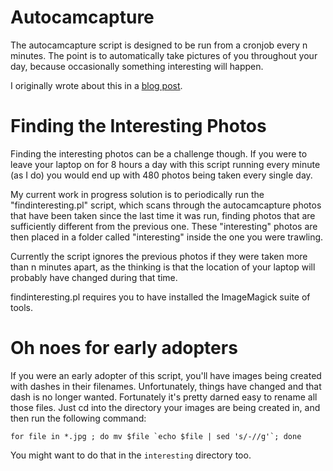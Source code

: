 # Autocamcapture

The autocamcapture script is designed to be run from a cronjob every n minutes.  The point is to automatically take pictures of you throughout your day, because occasionally something interesting will happen.

I originally wrote about this in a [blog post][1].

# Finding the Interesting Photos

Finding the interesting photos can be a challenge though.  If you were to leave your laptop on for 8 hours a day with this script running every minute (as I do) you would end up with 480 photos being taken every single day.

My current work in progress solution is to periodically run the "findinteresting.pl" script, which scans through the autocamcapture photos that have been taken since the last time it was run, finding photos that are sufficiently different from the previous one.  These "interesting" photos are then placed in a folder called "interesting" inside the one you were trawling.

Currently the script ignores the previous photos if they were taken more than n minutes apart, as the thinking is that the location of your laptop will probably have changed during that time.

findinteresting.pl requires you to have installed the ImageMagick suite of tools.

# Oh noes for early adopters

If you were an early adopter of this script, you'll have images being created with dashes in their filenames.  Unfortunately, things have changed and that dash is no longer wanted.  Fortunately it's pretty darned easy to rename all those files.  Just cd into the directory your images are being created in, and then run the following command:

    for file in *.jpg ; do mv $file `echo $file | sed 's/-//g'`; done

You might want to do that in the `interesting` directory too.

[1]: http://thecodetrain.co.uk/2008/11/how-to-automatically-take-photos-using-your-macs-webcam/
